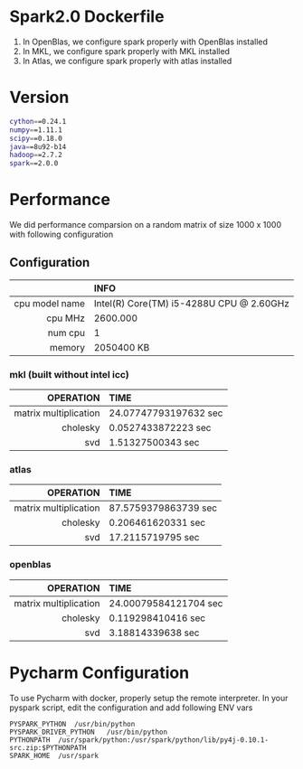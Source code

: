 # Spark2.0 Dockerfile

1. In OpenBlas, we configure spark properly with OpenBlas installed
2. In MKL, we configure spark properly with MKL installed
3. In Atlas, we configure spark properly with atlas installed 

# Version

```bash
cython==0.24.1
numpy==1.11.1
scipy==0.18.0
java==8u92-b14
hadoop==2.7.2
spark==2.0.0
```
 
# Performance 

We did performance comparsion on a random matrix of size 1000 x 1000 with following configuration

## Configuration

|            | INFO                                    |
| ----------:|:----------------------------------------|
| cpu model name| Intel(R) Core(TM) i5-4288U CPU @ 2.60GHz|
| cpu MHz		| 2600.000|
| num cpu   | 1       |
| memory    | 2050400 KB |

### mkl (built without intel icc)

|OPERATION              |  TIME                 |
|---------------------:|:---------------------| 
|matrix multiplication  | 24.07747793197632 sec |
|cholesky               | 0.0527433872223 sec   |
|svd                    | 1.51327500343 sec     |

### atlas 

|OPERATION              |  TIME                 |
|---------------------:|:---------------------| 
|matrix multiplication  | 87.5759379863739 sec  |
|cholesky               | 0.206461620331 sec    |
|svd                    | 17.2115719795 sec     |

### openblas

|OPERATION              |  TIME                 |
|---------------------:|:---------------------| 
|matrix multiplication  | 24.00079584121704 sec |
|cholesky               | 0.119298410416 sec    |
|svd                    | 3.18814339638 sec     |
# Pycharm Configuration

To use Pycharm with docker, properly setup the remote interpreter. In your pyspark script, edit the configuration and
add following ENV vars

```
PYSPARK_PYTHON	/usr/bin/python
PYSPARK_DRIVER_PYTHON	/usr/bin/python
PYTHONPATH	/usr/spark/python:/usr/spark/python/lib/py4j-0.10.1-src.zip:$PYTHONPATH
SPARK_HOME	/usr/spark
```
